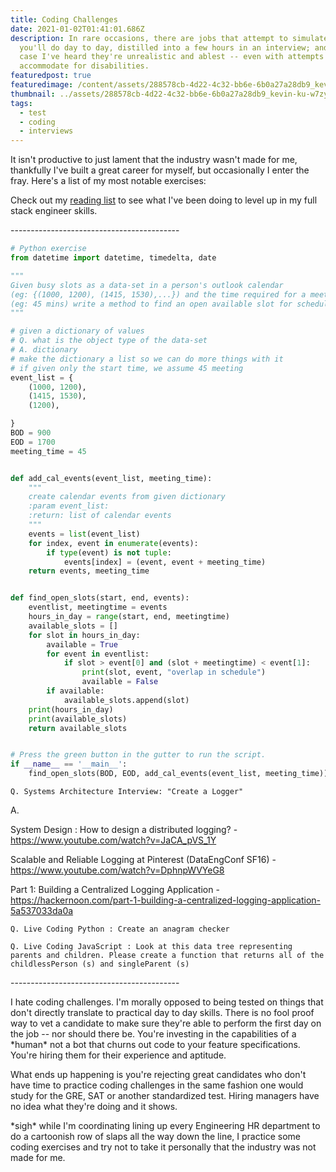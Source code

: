 ```yaml
---
title: Coding Challenges
date: 2021-01-02T01:41:01.686Z
description: In rare occasions, there are jobs that attempt to simulate what
  you'll do day to day, distilled into a few hours in an interview; and in every
  case I've heard they're unrealistic and ablest -- even with attempts to
  accommodate for disabilities.
featuredpost: true
featuredimage: /content/assets/288578cb-4d22-4c32-bb6e-6b0a27a28db9_kevin-ku-w7zyugynprq-unsplash.jpg
thumbnail: ../assets/288578cb-4d22-4c32-bb6e-6b0a27a28db9_kevin-ku-w7zyugynprq-unsplash.jpg
tags:
  - test
  - coding
  - interviews
---
```

It isn't productive to just lament that the industry wasn't made for me, thankfully I've built a great career for myself, but occasionally I enter the fray. Here's a list of my most notable exercises: 

Check out my [reading list](https://glittertech.dev/2021-01-01-2021-sr-se-reading-list/) to see what I've been doing to level up in my full stack engineer skills.

\------------------------------------------

```python
# Python exercise
from datetime import datetime, timedelta, date

"""
Given busy slots as a data-set in a person's outlook calendar
(eg: {(1000, 1200), (1415, 1530),...}) and the time required for a meeting
(eg: 45 mins) write a method to find an open available slot for scheduling a meeting.
"""

# given a dictionary of values
# Q. what is the object type of the data-set
# A. dictionary
# make the dictionary a list so we can do more things with it
# if given only the start time, we assume 45 meeting
event_list = {
    (1000, 1200),
    (1415, 1530),
    (1200),

}
BOD = 900
EOD = 1700
meeting_time = 45


def add_cal_events(event_list, meeting_time):
    """
    create calendar events from given dictionary
    :param event_list:
    :return: list of calendar events
    """
    events = list(event_list)
    for index, event in enumerate(events):
        if type(event) is not tuple:
            events[index] = (event, event + meeting_time)
    return events, meeting_time


def find_open_slots(start, end, events):
    eventlist, meetingtime = events
    hours_in_day = range(start, end, meetingtime)
    available_slots = []
    for slot in hours_in_day:
        available = True
        for event in eventlist:
            if slot > event[0] and (slot + meetingtime) < event[1]:
                print(slot, event, "overlap in schedule")
                available = False
        if available:
            available_slots.append(slot)
    print(hours_in_day)
    print(available_slots)
    return available_slots


# Press the green button in the gutter to run the script.
if __name__ == '__main__':
    find_open_slots(BOD, EOD, add_cal_events(event_list, meeting_time))
```



`Q. Systems Architecture Interview: "Create a Logger"`

A. 

System Design : How to design a distributed logging? -  <https://www.youtube.com/watch?v=JaCA_pVS_1Y>

Scalable and Reliable Logging at Pinterest (DataEngConf SF16) - <https://www.youtube.com/watch?v=DphnpWVYeG8>

Part 1: Building a Centralized Logging Application - <https://hackernoon.com/part-1-building-a-centralized-logging-application-5a537033da0a>

`Q. Live Coding Python : Create an anagram checker`

`Q. Live Coding JavaScript : Look at this data tree representing parents and children. Please create a function that returns all of the childlessPerson (s) and singleParent (s)`

\------------------------------------------

I hate coding challenges. I'm morally opposed to being tested on things that don't directly translate to practical day to day skills. There is no fool proof way to vet a candidate to make sure they're able to perform the first day on the job -- nor should there be. You're investing in the capabilities of a \*human\* not a bot that churns out code to your feature specifications. You're hiring them for their experience and aptitude. 

What ends up happening is you're rejecting great candidates who don't have time to practice coding challenges in the same fashion one would study for the GRE, SAT or another standardized test. Hiring managers have no idea what they're doing and it shows.

\*sigh\* while I'm coordinating lining up every Engineering HR department to do a cartoonish row of slaps all the way down the line, I practice some coding exercises and try not to take it personally that the industry was not made for me.